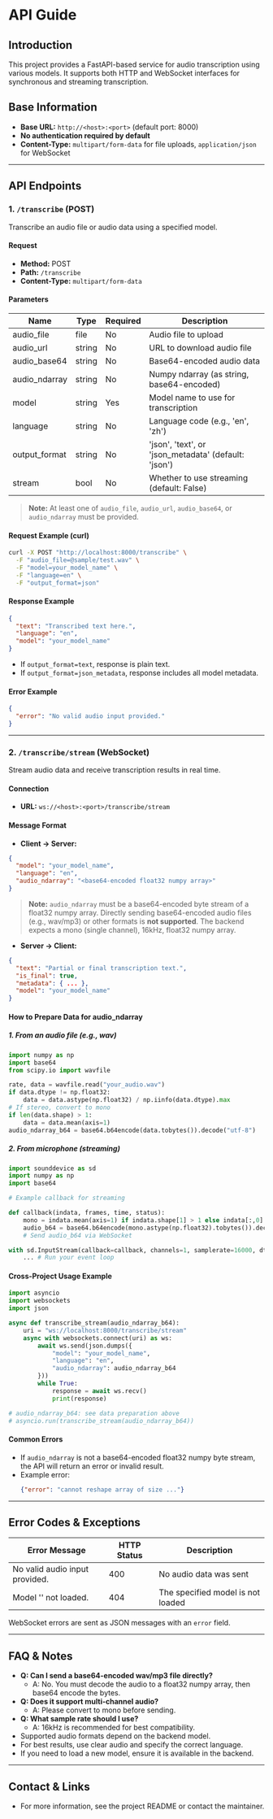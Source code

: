 # API Guide

## Introduction
This project provides a FastAPI-based service for audio transcription using various models. It supports both HTTP and WebSocket interfaces for synchronous and streaming transcription.

## Base Information
- **Base URL:** `http://<host>:<port>` (default port: 8000)
- **No authentication required by default**
- **Content-Type:** `multipart/form-data` for file uploads, `application/json` for WebSocket

---

## API Endpoints

### 1. `/transcribe` (POST)
Transcribe an audio file or audio data using a specified model.

#### **Request**
- **Method:** POST
- **Path:** `/transcribe`
- **Content-Type:** `multipart/form-data`

#### **Parameters**
| Name           | Type         | Required | Description                                 |
|----------------|--------------|----------|---------------------------------------------|
| audio_file     | file         | No       | Audio file to upload                        |
| audio_url      | string       | No       | URL to download audio file                  |
| audio_base64   | string       | No       | Base64-encoded audio data                   |
| audio_ndarray  | string       | No       | Numpy ndarray (as string, base64-encoded)   |
| model          | string       | Yes      | Model name to use for transcription         |
| language       | string       | No       | Language code (e.g., 'en', 'zh')            |
| output_format  | string       | No       | 'json', 'text', or 'json_metadata' (default: 'json') |
| stream         | bool         | No       | Whether to use streaming (default: False)   |

> **Note:** At least one of `audio_file`, `audio_url`, `audio_base64`, or `audio_ndarray` must be provided.

#### **Request Example (curl)**
```bash
curl -X POST "http://localhost:8000/transcribe" \
  -F "audio_file=@sample/test.wav" \
  -F "model=your_model_name" \
  -F "language=en" \
  -F "output_format=json"
```

#### **Response Example**
```json
{
  "text": "Transcribed text here.",
  "language": "en",
  "model": "your_model_name"
}
```

- If `output_format=text`, response is plain text.
- If `output_format=json_metadata`, response includes all model metadata.

#### **Error Example**
```json
{
  "error": "No valid audio input provided."
}
```

---

### 2. `/transcribe/stream` (WebSocket)
Stream audio data and receive transcription results in real time.

#### **Connection**
- **URL:** `ws://<host>:<port>/transcribe/stream`

#### **Message Format**
- **Client → Server:**
```json
{
  "model": "your_model_name",
  "language": "en",
  "audio_ndarray": "<base64-encoded float32 numpy array>"
}
```
> **Note:** `audio_ndarray` must be a base64-encoded byte stream of a float32 numpy array. Directly sending base64-encoded audio files (e.g., wav/mp3) or other formats is **not supported**. The backend expects a mono (single channel), 16kHz, float32 numpy array.

- **Server → Client:**
```json
{
  "text": "Partial or final transcription text.",
  "is_final": true,
  "metadata": { ... },
  "model": "your_model_name"
}
```

#### **How to Prepare Data for audio_ndarray**

##### 1. From an audio file (e.g., wav)
```python
import numpy as np
import base64
from scipy.io import wavfile

rate, data = wavfile.read("your_audio.wav")
if data.dtype != np.float32:
    data = data.astype(np.float32) / np.iinfo(data.dtype).max
# If stereo, convert to mono
if len(data.shape) > 1:
    data = data.mean(axis=1)
audio_ndarray_b64 = base64.b64encode(data.tobytes()).decode("utf-8")
```

##### 2. From microphone (streaming)
```python
import sounddevice as sd
import numpy as np
import base64

# Example callback for streaming

def callback(indata, frames, time, status):
    mono = indata.mean(axis=1) if indata.shape[1] > 1 else indata[:,0]
    audio_b64 = base64.b64encode(mono.astype(np.float32).tobytes()).decode("utf-8")
    # Send audio_b64 via WebSocket

with sd.InputStream(callback=callback, channels=1, samplerate=16000, dtype='float32'):
    ... # Run your event loop
```

#### **Cross-Project Usage Example**
```python
import asyncio
import websockets
import json

async def transcribe_stream(audio_ndarray_b64):
    uri = "ws://localhost:8000/transcribe/stream"
    async with websockets.connect(uri) as ws:
        await ws.send(json.dumps({
            "model": "your_model_name",
            "language": "en",
            "audio_ndarray": audio_ndarray_b64
        }))
        while True:
            response = await ws.recv()
            print(response)

# audio_ndarray_b64: see data preparation above
# asyncio.run(transcribe_stream(audio_ndarray_b64))
```

#### **Common Errors**
- If `audio_ndarray` is not a base64-encoded float32 numpy byte stream, the API will return an error or invalid result.
- Example error:
  ```json
  {"error": "cannot reshape array of size ..."}
  ```

---

## Error Codes & Exceptions
| Error Message                        | HTTP Status | Description                        |
|--------------------------------------|-------------|------------------------------------|
| No valid audio input provided.       | 400         | No audio data was sent             |
| Model '<model>' not loaded.          | 404         | The specified model is not loaded  |

WebSocket errors are sent as JSON messages with an `error` field.

---

## FAQ & Notes
- **Q: Can I send a base64-encoded wav/mp3 file directly?**
  - A: No. You must decode the audio to a float32 numpy array, then base64 encode the bytes.
- **Q: Does it support multi-channel audio?**
  - A: Please convert to mono before sending.
- **Q: What sample rate should I use?**
  - A: 16kHz is recommended for best compatibility.
- Supported audio formats depend on the backend model.
- For best results, use clear audio and specify the correct language.
- If you need to load a new model, ensure it is available in the backend.

---

## Contact & Links
- For more information, see the project README or contact the maintainer. 